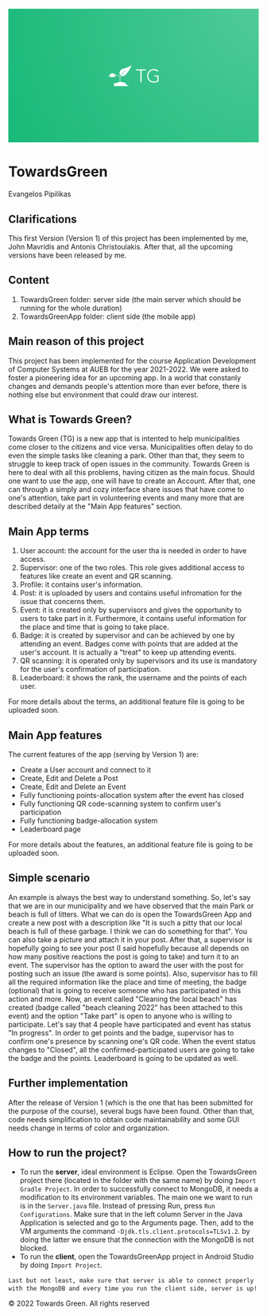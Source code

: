 ![towards-green main logo](towards_green_logo.png)

# TowardsGreen
Evangelos Pipilikas

## Clarifications
This first Version (Version 1) of this project has been implemented by me, John Mavridis and Antonis Christoulakis. After that, all the upcoming versions have been released by me.

## Content
1. TowardsGreen folder: server side (the main server which should be running for the whole duration)
2. ΤοwardsGreenApp folder: client side (the mobile app)

## Main reason of this project
This project has been implemented for the course Application Development of Computer Systems at AUEB for the year 2021-2022. We were asked to foster a pioneering idea for an upcoming app. In a world that constanly changes and demands people's attention more than ever before, there is nothing else but environment that could draw our interest.

## What is Towards Green?
Towards Green (TG) is a new app that is intented to help municipalities come closer to the citizens and vice versa. Municipalities often delay to do even the simple tasks like cleaning a park. Other than that, they seem to struggle to keep track of open issues in the community. Towards Green is here to deal with all this problems, having citizen as the main focus. Should one want to use the app, one will have to create an Account. After that, one can through a simply and cozy interface share issues that have come to one's attention, take part in volunteering events and many more that are described detaily at the "Main App features" section.

## Main App terms
1. User account: the account for the user tha is needed in order to have access.
2. Supervisor: one of the two roles. This role gives additional access to features like create an event and QR scanning.
3. Profile: it contains user's information.
3. Post: it is uploaded by users and contains useful infromation for the issue that concerns them.
4. Event: it is created only by supervisors and gives the opportunity to users to take part in it. Furthermore, it contains useful information for the place and time that is going to take place.
6. Badge: it is created by supervisor and can be achieved by one by attending an event. Badges come with points that are added at the user's account. It is actually a "treat" to keep up attending events.
7. QR scanning: it is operated only by supervisors and its use is mandatory for the user's confirmation of participation.
8. Leaderboard: it shows the rank, the username and the points of each user.

For more details about the terms, an additional feature file is going to be uploaded soon.

## Main App features
The current features of the app (serving by Version 1) are:
* Create a User account and connect to it
* Create, Edit and Delete a Post
* Create, Edit and Delete an Event
* Fully functioning points-allocation system after the event has closed
* Fully functioning QR code-scanning system to confirm user's participation
* Fully functioning badge-allocation system
* Leaderboard page

For more details about the features, an additional feature file is going to be uploaded soon.

## Simple scenario
An example is always the best way to understand something. So, let's say that we are in our municipality and we have observed that the main Park or beach is full of litters. What we can do is open the TowardsGreen App and create a new post with a description like "It is such a pitty that our local beach is full of these garbage. I think we can do something for that". You can also take a picture and attach it in your post. After that, a supervisor is hopefully going to see your post (I said hopefully because all depends on how many positive reactions the post is going to take) and turn it to an event. The supervisor has the option to award the user with the post for posting such an issue (the award is some points). Also, supervisor has to fill all the required information like the place and time of meeting, the badge (optional) that is going to receive someone who has participated in this action and more. Now, an event called "Cleaning the local beach" has created (badge called "beach cleaning 2022" has been attached to this event) and the option "Take part" is open to anyone who is willing to participate. Let's say that 4 people have participated and event has status "In progress". In order to get points and the badge, supervisor has to confirm one's presence by scanning one's QR code. When the event status changes to "Closed", all the confirmed-participated users are going to take the badge and the points. Leaderboard is going to be updated as well.

## Further implementation
After the release of Version 1 (which is the one that has been submitted for the purpose of the course), several bugs have been found. Other than that, code needs simplification to obtain code maintainability and some GUI needs change in terms of color and organization.

## How to run the project?
* To run the **server**, ideal environment is Eclipse. Open the TowardsGreen project there (located in the folder with the same name) by doing `Import Gradle Project`. In order to successfully connect to MongoDB, it needs a modification to its environment variables. The main one we want to run is in the `Server.java` file. Instead of pressing Run, press `Run Configurations`. Make sure that in the left column Server in the Java Application is selected and go to the Arguments page. Then, add to the VM arguments the command `-Djdk.tls.client.protocols=TLSv1.2`. by doing the latter we ensure that the connection with the MongoDB is not blocked.
* To run the **client**, open the TowardsGreenApp project in Android Studio by doing `Import Project`.
~~~
Last but not least, make sure that server is able to connect properly with the MongoDB and every time you run the client side, server is up!
~~~

© 2022 Towards Green.  All rights reserved
